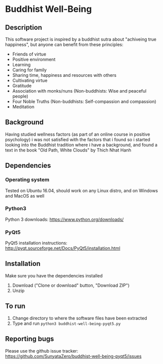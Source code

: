 # Buddhist Well-Being

## Description

This software project is inspired by a buddhist sutra about "achiveing true happiness", but anyone can benefit from these principles:

* Friends of virtue
* Positive environment
* Learning
* Caring for family
* Sharing time, happiness and resources with others
* Cultivating virtue
* Gratitude
* Association with monks/nuns (Non-buddhists: Wise and peaceful people)
* Four Noble Truths (Non-buddhists: Self-compassion and compassion)
* Meditation

## Background

Having studied wellness factors (as part of an online course in positive psychology) i was not satisfied with the factors that i found so i started looking into the Buddhist tradition where i have a background, and found a text in the book "Old Path, White Clouds" by Thich Nhat Hanh

## Dependencies

### Operating system

Tested on Ubuntu 16.04, should work on any Linux distro, and on Windows and MacOS as well

### Python3

Python 3 downloads: https://www.python.org/downloads/

### PyQt5

PyQt5 installation instructions: http://pyqt.sourceforge.net/Docs/PyQt5/installation.html

## Installation

Make sure you have the dependencies installed

1. Download ("Clone or download" button, "Download ZIP")
2. Unzip

## To run

1. Change directory to where the software files have been extracted
2. Type and run `python3 buddhist-well-being-pyqt5.py`

## Reporting bugs

Please use the github issue tracker: https://github.com/SunyataZero/buddhist-well-being-pyqt5/issues
